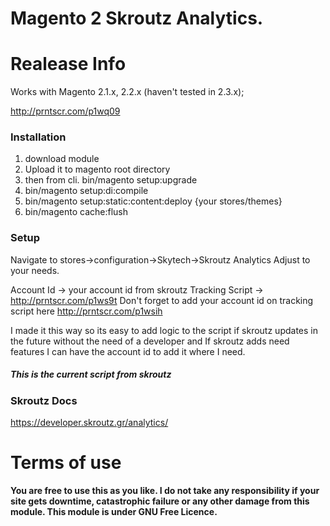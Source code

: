 # Magento 2 Skroutz Analytics.


# Realease Info
Works with Magento 2.1.x, 2.2.x (haven't tested in 2.3.x);

http://prntscr.com/p1wq09


### Installation
1. download module
2. Upload it to magento root directory
3. then from cli. bin/magento setup:upgrade
4. bin/magento setup:di:compile
5. bin/magento setup:static:content:deploy {your stores/themes}
6. bin/magento cache:flush

### Setup
Navigate to stores->configuration->Skytech->Skroutz Analytics
Adjust to your needs.

Account Id -> your account id from skroutz
Tracking Script -> http://prntscr.com/p1ws9t
Don't forget to add your account id on tracking script here http://prntscr.com/p1wsih

I made it this way so its easy to add logic to the script if skroutz updates in the future without the need of a developer and If skroutz adds need features I can have the account id to add it where I need.

##### This is the current script from skroutz
<!-- Add the Tracking Script and Connect to your Account -->


### Skroutz Docs
https://developer.skroutz.gr/analytics/


# Terms of use
**You are free to use this as you like. I do not take any responsibility if your site gets downtime, catastrophic failure or any other damage from this module. This module is under GNU Free Licence.**


